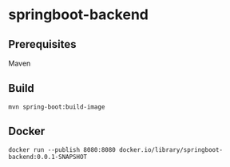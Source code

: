 # springboot-backend

## Prerequisites
Maven

## Build
```mvn spring-boot:build-image```

## Docker
```docker run --publish 8080:8080 docker.io/library/springboot-backend:0.0.1-SNAPSHOT```
